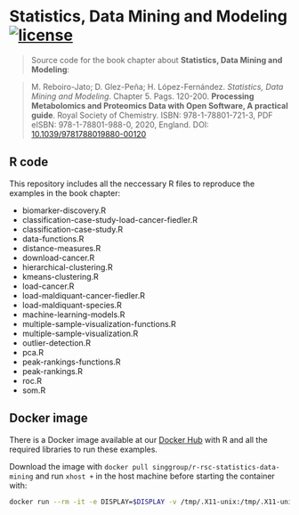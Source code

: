 # Statistics, Data Mining and Modeling [![license](https://img.shields.io/badge/LICENSE-MIT-blue.svg)](https://github.com/sing-group/seda)
 > Source code for the book chapter about **Statistics, Data Mining and Modeling**:
 
 > M. Reboiro-Jato; D. Glez-Peña; H. López-Fernández. *Statistics, Data Mining and Modeling*. Chapter 5. Pags. 120-200. **Processing Metabolomics and Proteomics Data with Open Software, A practical guide**. Royal Society of Chemistry. ISBN: 978-1-78801-721-3, PDF eISBN: 978-1-78801-988-0, 2020, England. DOI: [10.1039/9781788019880-00120](https://doi.org/10.1039/9781788019880-00120)
 
## R code

This repository includes all the neccessary R files to reproduce the examples in the book chapter:

- biomarker-discovery.R
- classification-case-study-load-cancer-fiedler.R
- classification-case-study.R
- data-functions.R
- distance-measures.R
- download-cancer.R
- hierarchical-clustering.R
- kmeans-clustering.R
- load-cancer.R
- load-maldiquant-cancer-fiedler.R
- load-maldiquant-species.R
- machine-learning-models.R
- multiple-sample-visualization-functions.R
- multiple-sample-visualization.R
- outlier-detection.R
- pca.R
- peak-rankings-functions.R
- peak-rankings.R
- roc.R
- som.R
 
## Docker image

There is a Docker image available at our [Docker Hub](https://hub.docker.com/r/singgroup/r-rsc-statistics-data-mining) with R and all the required libraries to run these examples.

Download the image with `docker pull singgroup/r-rsc-statistics-data-mining` and run `xhost +` in the host machine before starting the container with:

```bash
docker run --rm -it -e DISPLAY=$DISPLAY -v /tmp/.X11-unix:/tmp/.X11-unix  -w "$(pwd)" -v "$(pwd):$(pwd)" singgroup/r-rsc-statistics-data-mining R
```